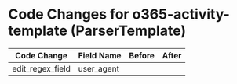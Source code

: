 # Code Changes for o365-activity-template (ParserTemplate)

| Code Change | Field Name | Before | After |
|-------------|------------|--------|-------|
| edit_regex_field | user_agent |  |  |